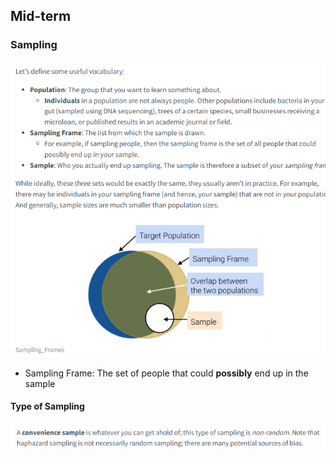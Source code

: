 ## Mid-term
### Sampling
![alt text](Sampling-1.png)
* Sampling Frame: The set of people that could **possibly** end up in the sample

#### Type of Sampling
![alt text](Sampling-2.png)